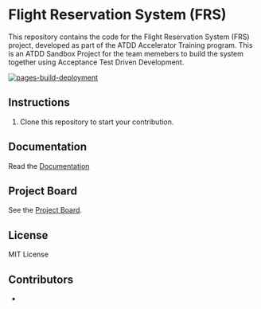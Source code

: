 # Flight Reservation System (FRS)
This repository contains the code for the Flight Reservation System (FRS) project, developed as part of the ATDD Accelerator Training program. This is an ATDD Sandbox Project for the team memebers to build the system together using Acceptance Test Driven Development.

[![pages-build-deployment](https://github.com/ArkCase/atdd-flight-reserve/actions/workflows/pages/pages-build-deployment/badge.svg?branch=main)](https://github.com/ArkCase/atdd-flight-reserve/actions/workflows/pages/pages-build-deployment)

## Instructions
1. Clone this repository to start your contribution.

## Documentation
Read the [Documentation](https://arkcase.github.io/atdd-flight-reserve)

## Project Board
See the [Project Board](https://github.com/orgs/ArkCase/projects/9).
## License
MIT License
## Contributors
* 
